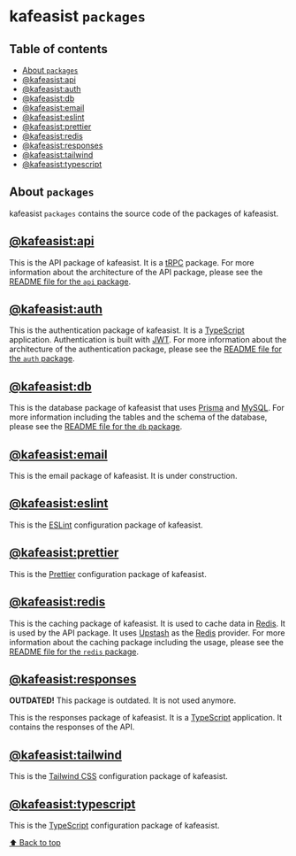 # kafeasist `packages`

## Table of contents

- [About `packages`](#about-packages)
- [@kafeasist:api](#kafeasistapi)
- [@kafeasist:auth](#kafeasistauth)
- [@kafeasist:db](#kafeasistdb)
- [@kafeasist:email](#kafeasistemail)
- [@kafeasist:eslint](#kafeasisteslint)
- [@kafeasist:prettier](#kafeasistprettier)
- [@kafeasist:redis](#kafeasistredis)
- [@kafeasist:responses](#kafeasistresponses)
- [@kafeasist:tailwind](#kafeasisttailwind)
- [@kafeasist:typescript](#kafeasisttypescript)

## About `packages`

kafeasist `packages` contains the source code of the packages of kafeasist.

## [@kafeasist:api](@kafeasist:api)

This is the API package of kafeasist. It is a [tRPC](https://trpc.io) package. For more information about the architecture of the API package, please see the [README file for the `api` package](@kafeasist:api).

## [@kafeasist:auth](@kafeasist:auth)

This is the authentication package of kafeasist. It is a [TypeScript](https://www.typescriptlang.org/) application. Authentication is built with [JWT](https://jwt.io/). For more information about the architecture of the authentication package, please see the [README file for the `auth` package](@kafeasist:auth).

## [@kafeasist:db](@kafeasist:db)

This is the database package of kafeasist that uses [Prisma](https://www.prisma.io/) and [MySQL](https://www.mysql.com/). For more information including the tables and the schema of the database, please see the [README file for the `db` package](@kafeasist:db).

## [@kafeasist:email](@kafeasist:email)

This is the email package of kafeasist. It is under construction.

## [@kafeasist:eslint](@kafeasist:eslint)

This is the [ESLint](https://eslint.org/) configuration package of kafeasist.

## [@kafeasist:prettier](@kafeasist:prettier)

This is the [Prettier](https://prettier.io/) configuration package of kafeasist.

## [@kafeasist:redis](@kafeasist:redis)

This is the caching package of kafeasist. It is used to cache data in [Redis](https://redis.io/). It is used by the API package. It uses [Upstash](https://upstash.com/) as the [Redis](https://redis.io/) provider. For more information about the caching package including the usage, please see the [README file for the `redis` package](@kafeasist:redis).

## [@kafeasist:responses](@kafeasist:responses)

**OUTDATED!** This package is outdated. It is not used anymore.

This is the responses package of kafeasist. It is a [TypeScript](https://www.typescriptlang.org/) application. It contains the responses of the API.

## [@kafeasist:tailwind](@kafeasist:tailwind)

This is the [Tailwind CSS](https://tailwindcss.com/) configuration package of kafeasist.

## [@kafeasist:typescript](@kafeasist:typescript)

This is the [TypeScript](https://www.typescriptlang.org/) configuration package of kafeasist.

[⬆ Back to top](#table-of-contents)
